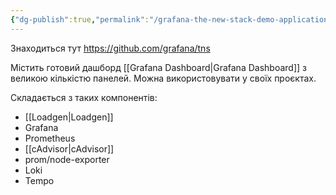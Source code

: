 ```yaml
---
{"dg-publish":true,"permalink":"/grafana-the-new-stack-demo-application-tns/","tags":["monitoring","observability","grafana","demo","grafana-dashboard"]}
---
```



Знаходиться тут https://github.com/grafana/tns

Містить готовий дашборд [[Grafana Dashboard\|Grafana Dashboard]] з великою кількістю панелей. Можна використовувати у своїх проєктах.

Складається з таких компонентів:
- [[Loadgen\|Loadgen]]
- Grafana
- Prometheus
- [[cAdvisor\|cAdvisor]]
- prom/node-exporter
- Loki
- Tempo